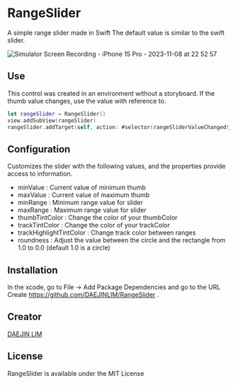 # RangeSlider
A simple range slider made in Swift
The default value is similar to the swift slider.

![Simulator Screen Recording - iPhone 15 Pro - 2023-11-08 at 22 52 57](https://github.com/DAEJINLIM/RangeSlider/assets/115560272/86e79212-c9f3-4de5-89f6-2d4c940afd43)

## Use

This control was created in an environment without a storyboard.
If the thumb value changes, use the value with reference to.
```swift
let rangeSlider = RangeSlider()
view.addSubView(rangeSlider)
rangeSlider.addTarget(self, action: #selector(rangeSliderValueChanged(_:)), for: .valueChanged)
```

## Configuration

Customizes the slider with the following values, and the properties provide access to information.
- minValue : Current value of minimum thumb
- maxValue : Current value of maximum thumb
- minRange : Minimum range value for slider
- maxRange : Maximum range value for slider
- thumbTintColor : Change the color of your thumbColor
- trackTintColor : Change the color of your trackColor
- trackHighlightTintColor : Change track color between ranges
- roundness : Adjust the value between the circle and the rectangle from 1.0 to 0.0 (default 1.0 is a circle)

## Installation

In the xcode, go to File -> Add Package Dependencies and go to the URL 
Create https://github.com/DAEJINLIM/RangeSlider .

## Creator

[DAEJIN LIM](https://github.com/DAEJINLIM)

## License

RangeSlider is available under the MIT License
